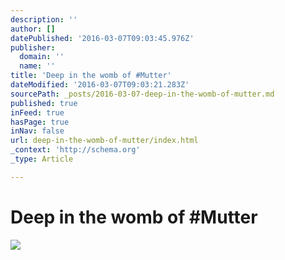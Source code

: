 ```yaml
---
description: ''
author: []
datePublished: '2016-03-07T09:03:45.976Z'
publisher:
  domain: ''
  name: ''
title: 'Deep in the womb of #Mutter'
dateModified: '2016-03-07T09:03:21.283Z'
sourcePath: _posts/2016-03-07-deep-in-the-womb-of-mutter.md
published: true
inFeed: true
hasPage: true
inNav: false
url: deep-in-the-womb-of-mutter/index.html
_context: 'http://schema.org'
_type: Article

---
```

# Deep in the womb of \#Mutter
![](https://the-grid-user-content.s3-us-west-2.amazonaws.com/da0af0bb-54a5-4752-9430-f9463155c207.png)